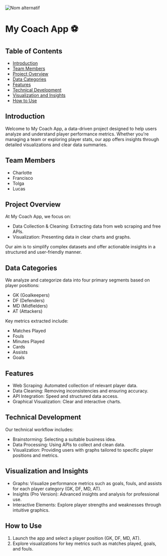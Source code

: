 ![Nom alternatif](py/MYCOACHAPP/Banners.jpg)

# My Coach App ⚽

## Table of Contents

- [Introduction](#introduction)
- [Team Members](#team-members)
- [Project Overview](#project-overview)
- [Data Categories](#data-categories)
- [Features](#features)
- [Technical Development](#technical-development)
- [Visualization and Insights](#visualization-and-insights)
- [How to Use](#how-to-use)

## Introduction

Welcome to My Coach App, a data-driven project designed to help users analyze and understand player performance metrics. Whether you're managing a team or exploring player stats, our app offers insights through detailed visualizations and clear data summaries.

## Team Members

- Charlotte
- Francisco
- Tolga
- Lucas

## Project Overview

At My Coach App, we focus on:

- Data Collection & Cleaning: Extracting data from web scraping and free APIs.
- Visualization: Presenting data in clear charts and graphs.

Our aim is to simplify complex datasets and offer actionable insights in a structured and user-friendly manner.

## Data Categories

We analyze and categorize data into four primary segments based on player positions:

- GK (Goalkeepers)
- DF (Defenders)
- MD (Midfielders)
- AT (Attackers)

Key metrics extracted include:

- Matches Played
- Fouls
- Minutes Played
- Cards
- Assists
- Goals

## Features

- Web Scraping: Automated collection of relevant player data.
- Data Cleaning: Removing inconsistencies and ensuring accuracy.
- API Integration: Speed and structured data access.
- Graphical Visualization: Clear and interactive charts.

## Technical Development

Our technical workflow includes:

- Brainstorming: Selecting a suitable business idea.
- Data Processing: Using APIs to collect and clean data.
- Visualization: Providing users with graphs tailored to specific player positions and metrics.

## Visualization and Insights

- Graphs: Visualize performance metrics such as goals, fouls, and assists for each player category (GK, DF, MD, AT).
- Insights (Pro Version): Advanced insights and analysis for professional use.
- Interactive Elements: Explore player strengths and weaknesses through intuitive graphics.

## How to Use

1. Launch the app and select a player position (GK, DF, MD, AT).
2. Explore visualizations for key metrics such as matches played, goals, and fouls.
